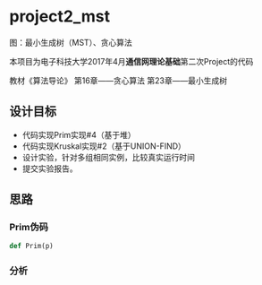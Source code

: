# project2_mst

图：最小生成树（MST）、贪心算法

本项目为电子科技大学2017年4月**通信网理论基础**第二次Project的代码

教材《算法导论》 第16章——贪心算法 第23章——最小生成树

## 设计目标

- 代码实现Prim实现#4（基于堆）
- 代码实现Kruskal实现#2（基于UNION-FIND）
- 设计实验，针对多组相同实例，比较真实运行时间
- 提交实验报告。

## 思路

### Prim伪码

```python
def Prim(p)

```


### 分析

#### 

